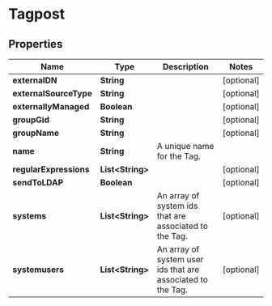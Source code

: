 
# Tagpost

## Properties
Name | Type | Description | Notes
------------ | ------------- | ------------- | -------------
**externalDN** | **String** |  |  [optional]
**externalSourceType** | **String** |  |  [optional]
**externallyManaged** | **Boolean** |  |  [optional]
**groupGid** | **String** |  |  [optional]
**groupName** | **String** |  |  [optional]
**name** | **String** | A unique name for the Tag. | 
**regularExpressions** | **List&lt;String&gt;** |  |  [optional]
**sendToLDAP** | **Boolean** |  |  [optional]
**systems** | **List&lt;String&gt;** | An array of system ids that are associated to the Tag. |  [optional]
**systemusers** | **List&lt;String&gt;** | An array of system user ids that are associated to the Tag. |  [optional]



